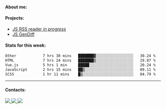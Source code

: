 #### About me:

#### Projects:
- [JS RSS reader *in progress*](https://github.com/GKoil/frontend-project-lvl3)
- [JS GenDiff](https://github.com/GKoil/GenDiff)

#### Stats for this week:
<!--START_SECTION:waka-->

```txt
Other            7 hrs 30 mins   ███████▓░░░░░░░░░░░░░░░░░   30.24 %
HTML             7 hrs 24 mins   ███████▒░░░░░░░░░░░░░░░░░   29.87 %
Vue.js           5 hrs 1 min     █████░░░░░░░░░░░░░░░░░░░░   20.24 %
JavaScript       2 hrs 15 mins   ██▒░░░░░░░░░░░░░░░░░░░░░░   09.11 %
SCSS             1 hr 11 mins    █▒░░░░░░░░░░░░░░░░░░░░░░░   04.79 %
```

<!--END_SECTION:waka-->
---
#### Contacts:

<a target='_blank' title='LinkedIn' href="https://www.linkedin.com/in/gkoil/">
  <img src="https://img.shields.io/badge/LinkedIn-0077B5?style=for-the-badge&logo=linkedin&logoColor=white" />
</a>
<a target='_blank' title='Telegram' href="https://t.me/gkoil">
  <img src="https://img.shields.io/badge/Telegram-2CA5E0?style=for-the-badge&logo=telegram&logoColor=white" />
</a>
<a target='_blank' title='Gmail' href="mailto: gk.grigorev@gmail.com">
  <img src="https://img.shields.io/badge/Gmail-D14836?style=for-the-badge&logo=gmail&logoColor=white" />
</a>

